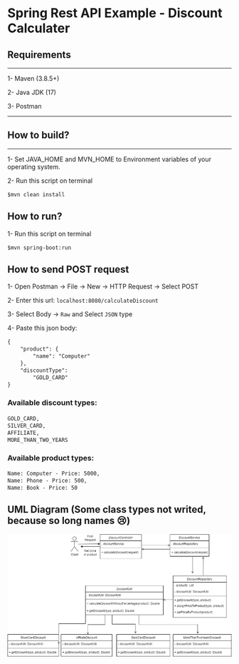 # Spring Rest API Example - Discount Calculater

## Requirements
---------------------------------------
1- Maven (3.8.5+)

2- Java JDK (17)

3- Postman

---------------------------------------

## How to build?
---------------------------------------
1- Set JAVA_HOME and MVN_HOME to Environment variables of your operating system.

2- Run this script on terminal
```
$mvn clean install
```

## How to run?
1- Run this script on terminal
```
$mvn spring-boot:run
```

## How to send POST request
1- Open Postman -> File -> New -> HTTP Request -> Select POST

2- Enter this url: ```localhost:8080/calculateDiscount```

3- Select Body -> ```Raw``` and Select ```JSON``` type

4- Paste this json body:
```
{
    "product": {
        "name": "Computer"
    },
    "discountType": 
        "GOLD_CARD"
}
```
### Available discount types:
```
GOLD_CARD,
SILVER_CARD,
AFFILIATE,
MORE_THAN_TWO_YEARS
```

### Available product types:
```
Name: Computer - Price: 5000,
Name: Phone - Price: 500,
Name: Book - Price: 50
```

## UML Diagram (Some class types not writed, because so long names 😢)
<img src="https://github.com/hakanyilmazz/discount-calculater/blob/main/screenshots/uml.jpg">